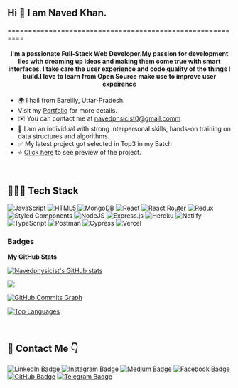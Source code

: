 ## Hi 👋 I am Naved Khan.
==========================================================

<h4 align="center">I'm a passionate Full-Stack Web Developer.My passion for development lies with dreaming up ideas and making them come true with smart interfaces. I take care the user experience and code quality of the things I build.I love to learn from Open Source make use to improve user expeirence</h4>


* 🌍  I hail from Bareilly, Uttar-Pradesh.
* Visit my [Portfolio](https://naved-khan-portfolio.netlify.app/#/) for more details.
* ✉️  You can contact me at [navedphsicist0@gmail.comm](mailto:navedphysicist@gmail.com)
* 🧠 I am an individual with strong interpersonal skills, hands-on training on data structures and algorithms.
* ✅ My latest project got selected in Top3 in my Batch
* ⭐  [Click here](https://gleaming-hotteok-a2ad5e.netlify.app/) to see preview of the project. 
<br />

## 👨🏻‍💻 Tech Stack
![JavaScript](https://img.shields.io/badge/javascript-%23323330.svg?style=for-the-badge&logo=javascript&logoColor=%23F7DF1E) ![HTML5](https://img.shields.io/badge/html5-%23E34F26.svg?style=for-the-badge&logo=html5&logoColor=white) ![MongoDB](https://img.shields.io/badge/MongoDB-%234ea94b.svg?style=for-the-badge&logo=mongodb&logoColor=white) ![React](https://img.shields.io/badge/react-%2320232a.svg?style=for-the-badge&logo=react&logoColor=%2361DAFB) ![React Router](https://img.shields.io/badge/React_Router-CA4245?style=for-the-badge&logo=react-router&logoColor=white) ![Redux](https://img.shields.io/badge/redux-%23593d88.svg?style=for-the-badge&logo=redux&logoColor=white) ![Styled Components](https://img.shields.io/badge/styled--components-DB7093?style=for-the-badge&logo=styled-components&logoColor=white) ![NodeJS](https://img.shields.io/badge/node.js-6DA55F?style=for-the-badge&logo=node.js&logoColor=white) ![Express.js](https://img.shields.io/badge/express.js-%23404d59.svg?style=for-the-badge&logo=express&logoColor=%2361DAFB) ![Heroku](https://img.shields.io/badge/heroku-%23430098.svg?style=for-the-badge&logo=heroku&logoColor=white) ![Netlify](https://img.shields.io/badge/netlify-%23000000.svg?style=for-the-badge&logo=netlify&logoColor=#00C7B7) ![TypeScript](https://img.shields.io/badge/typescript-%23007ACC.svg?style=for-the-badge&logo=typescript&logoColor=white) ![Postman](https://img.shields.io/badge/Postman-FF6C37?style=for-the-badge&logo=postman&logoColor=white)
![Cypress](https://img.shields.io/badge/Cypress-23272c?style=for-the-badge&logo=Cypress&logoColor=white)
![Vercel](https://img.shields.io/badge/Vercel-000000?style=for-the-badge&logo=Vercel&logoColor=white)


### Badges
  
<b>My GitHub Stats</b>
  
<a href="http://www.github.com/Navedphysicist"><img src="https://github-readme-stats.vercel.app/api?username=Navedphysicist&show_icons=true&hide=&count_private=true&title_color=0891b2&text_color=ffffff&icon_color=0891b2&bg_color=000000&hide_border=true&show_icons=true" alt="Navedphysicist's GitHub stats" /></a>

<a href="http://www.github.com/Navedphysicist"><img src="https://github-readme-streak-stats.herokuapp.com/?user=Navedphysicist&stroke=ffffff&background=000000&ring=0891b2&fire=0891b2&currStreakNum=ffffff&currStreakLabel=0891b2&sideNums=ffffff&sideLabels=ffffff&dates=ffffff&hide_border=true" /></a>

<a href="http://www.github.com/Navedphysicist"><img src="https://activity-graph.herokuapp.com/graph?username=Navedphysicist&bg_color=000000&color=ffffff&line=0891b2&point=ffffff&area_color=000000&area=true&hide_border=true&custom_title=GitHub%20Commits%20Graph" alt="GitHub Commits Graph" /></a>

<a href="https://github.com/Navedphysicist" align="left"><img src="https://github-readme-stats.vercel.app/api/top-langs/?username=Navedphysicist&langs_count=10&title_color=0891b2&text_color=ffffff&icon_color=0891b2&bg_color=000000&hide_border=true&locale=en&custom_title=Top%20%Languages" alt="Top Languages" /></a>

<br/>

## 📩 Contact Me 👇

[![LinkedIn Badge](https://img.shields.io/badge/LinkedIn--informational?style=flat&logo=linkedin&logoColor=lightblue&color=crimson)](https://www.linkedin.com/in/naved-khan-093167137/)
[![Instagram Badge](https://img.shields.io/badge/Instagram--informational?style=flat&logo=instagram&logoColor=fd13b3&color=orange)](https://www.instagram.com/nakshewaaz_naved/)
[![Medium Badge](https://img.shields.io/badge/Medium--informational?style=flat&logo=medium&logoColor=white&color=yellow)](https://medium.com/@navedphysicist)
[![Facebook Badge](https://img.shields.io/badge/Facebook--informational?style=flat&logo=facebook&logoColor=0e8ef1&color=green)](https://www.facebook.com/profile.php?id=100028364587915)
[![GitHub Badge](https://img.shields.io/badge/GitHub--informational?style=flat&logo=github&logoColor=white&color=blue)](https://github.com/Navedphysicist)
[![Telegram Badge](https://img.shields.io/badge/Telegram--informational?style=flat&logo=Telegram&logoColor=white&color=slateblue)](https://t.me/mdarshadkhan)


